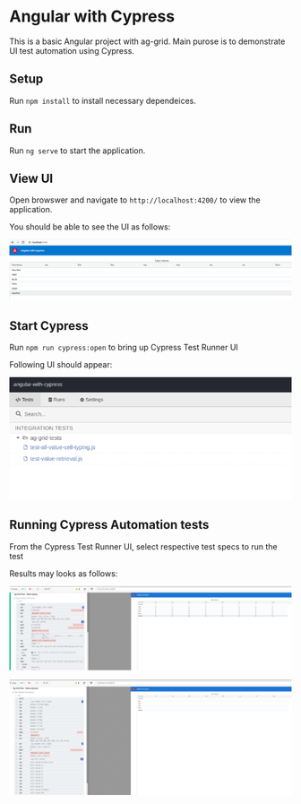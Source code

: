 # Angular with Cypress

This is a basic Angular project with ag-grid. Main purose is to demonstrate UI test automation using Cypress.

## Setup

Run `npm install` to install necessary dependeices.

## Run

Run `ng serve` to start the application.

## View UI

Open browswer and navigate to `http://localhost:4200/` to view the application.

You should be able to see the UI as follows:

![UI](./img/ui-before-typing.png)

## Start Cypress

Run `npm run cypress:open` to bring up Cypress Test Runner UI

Following UI should appear:

![Cypress Testrunner UI](./img/cypress-runner-ui.png)

## Running Cypress Automation tests

From the Cypress Test Runner UI, select respective test specs to run the test

Results may looks as follows:


![Result 1](./img/test-all-value-cell-typing-result.png)

![Result 2](./img/test-value-retrieval-result.png)
